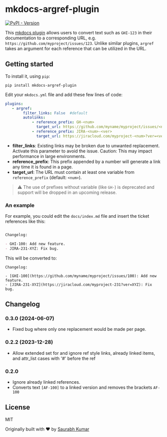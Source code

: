 # mkdocs-argref-plugin

[![PyPI - Version](https://img.shields.io/pypi/v/mkdocs-argref-plugin)](https://pypi.org/project/mkdocs-argref-plugin/)

This [mkdocs plugin](http://www.mkdocs.org/user-guide/plugins/)
allows users to convert text such as `GHI-123` in their documentation to a 
corresponding URL, e.g. `https://github.com/myproject/issues/123`. Unlike similar
plugins, `argref` takes an argument for each reference that can be utilized
in the URL.


## Getting started
To install it, using `pip`:

```
pip install mkdocs-argref-plugin
```

Edit your `mkdocs.yml` file and add these few lines of code:

```yaml
plugins:
   - argref:
        filter_links: False  #default
        autolinks:
            - reference_prefix: GH-<num>
              target_url: https://github.com/myname/myproject/issues/<num>
            - reference_prefix: JIRA-<num>-<ver>
              target_url: https://jiracloud.com/myproject-<num>?ver=<ver>
```

- __filter_links__: Existing links may be broken due to unwanted replacement. Activate this parameter to avoid the issue. Caution: This may impact performance in large environments.
- __reference_prefix__: This prefix appended by a number will generate a link any time it is found in a page.
- __target_url__: The URL must contain at least one variable from `reference_prefix` (default: `<num>`).

> ⚠️ The use of prefixes without variable (like `GH-`) is deprecated and support will be dropped in an upcoming release.

### An example

For example, you could edit the `docs/index.md` file and insert the ticket references like this:

````markdown

Changelog:

- GHI-100: Add new feature.
- JIRA-231-XYZ: Fix bug.

````

This will be converted to:

```
Changelog:

- [GHI-100](https://github.com/myname/myproject/issues/100): Add new feature.
- [JIRA-231-XYZ](https://jiracloud.com/myproject-231?ver=XYZ): Fix bug.

```

## Changelog

### 0.3.0 (2024-06-07)

- Fixed bug where only one replacement would be made per page.

### 0.2.2 (2023-12-28)

- Allow extended set for <num> and ignore ref style links, already linked items, and attr_list cases with '#' before the ref

### 0.2.0
- Ignore already linked references.
- Converts text `[AF-100]` to a linked version and removes the brackets `AF-100`

## License

MIT

Originally built with ❤️ by [Saurabh Kumar](https://saurabh-kumar.com?ref=autolink-references-mkdocs-plugin)
